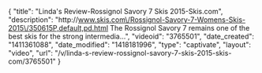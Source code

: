 {
    "title": "Linda's Review-Rossignol Savory 7 Skis 2015-Skis.com",
    "description": "http:\/\/www.skis.com\/Rossignol-Savory-7-Womens-Skis-2015\/350615P,default,pd.html The Rossignol Savory 7 remains one of the best skis for the strong intermedia...",
    "videoid": "3765501",
    "date_created": "1411361088",
    "date_modified": "1418181996",
    "type": "captivate",
    "layout": "video",
    "url": "\/v\/linda-s-review-rossignol-savory-7-skis-2015-skis-com\/3765501"
}